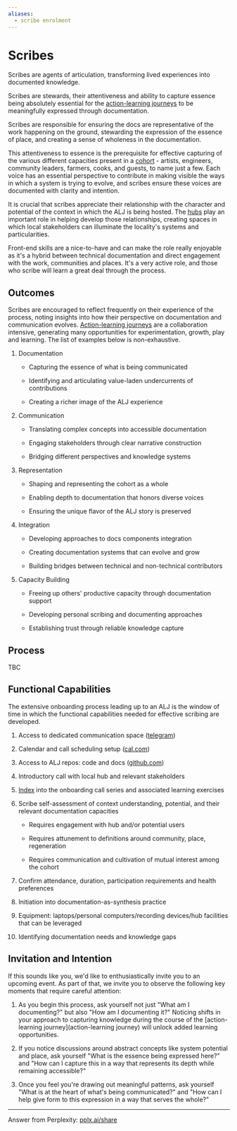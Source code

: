```yaml
---
aliases:
  - scribe enrolment
---
```

# Scribes

Scribes are agents of articulation, transforming lived experiences into documented knowledge.

Scribes are stewards, their attentiveness and ability to capture essence being absolutely essential for the [action-learning journeys](https://www.perplexity.ai/patterns/action-learning%20journeys.md) to be meaningfully expressed through documentation.

Scribes are responsible for ensuring the docs are representative of the work happening on the ground, stewarding the expression of the essence of place, and creating a sense of wholeness in the documentation.

This attentiveness to essence is the prerequisite for effective capturing of the various different capacities present in a [cohort](https://www.perplexity.ai/search/cohort) - artists, engineers, community leaders, farmers, cooks, and guests, to name just a few. Each voice has an essential perspective to contribute in making visible the ways in which a system is trying to evolve, and scribes ensure these voices are documented with clarity and intention.

It is crucial that scribes appreciate their relationship with the character and potential of the context in which the ALJ is being hosted. The [hubs](https://www.perplexity.ai/collaborators/communities%20of%20place/hubs.md) play an important role in helping develop those relationships, creating spaces in which local stakeholders can illuminate the locality's systems and particularities.

Front-end skills are a nice-to-have and can make the role really enjoyable as it's a hybrid between technical documentation and direct engagement with the work, communities and places. It's a very active role, and those who scribe will learn a great deal through the process.

## Outcomes

Scribes are encouraged to reflect frequently on their experience of the process, noting insights into how their perspective on documentation and communication evolves. [Action-learning journeys](https://www.perplexity.ai/patterns/action-learning%20journeys.md) are a collaboration intensive, generating many opportunities for experimentation, growth, play and learning. The list of examples below is non-exhaustive.

1. Documentation
    
    - Capturing the essence of what is being communicated
        
    - Identifying and articulating value-laden undercurrents of contributions
        
    - Creating a richer image of the ALJ experience
        
2. Communication
    
    - Translating complex concepts into accessible documentation
        
    - Engaging stakeholders through clear narrative construction
        
    - Bridging different perspectives and knowledge systems
        
3. Representation
    
    - Shaping and representing the cohort as a whole
        
    - Enabling depth to documentation that honors diverse voices
        
    - Ensuring the unique flavor of the ALJ story is preserved
        
4. Integration
    
    - Developing approaches to docs components integration
        
    - Creating documentation systems that can evolve and grow
        
    - Building bridges between technical and non-technical contributors
        
5. Capacity Building
    
    - Freeing up others' productive capacity through documentation support
        
    - Developing personal scribing and documenting approaches
        
    - Establishing trust through reliable knowledge capture
        

## Process

TBC

## Functional Capabilities

The extensive onboarding process leading up to an ALJ is the window of time in which the functional capabilities needed for effective scribing are developed.

1. Access to dedicated communication space ([telegram](https://telegram.org/tour/groups))
    
2. Calendar and call scheduling setup ([cal.com](https://cal.com/))
    
3. Access to ALJ repos: code and docs ([github.com](https://github.com/))
    
4. Introductory call with local hub and relevant stakeholders
    
5. [Index](https://www.perplexity.ai/search/processes/enrolment/index.md) into the onboarding call series and associated learning exercises
    
6. Scribe self-assessment of context understanding, potential, and their relevant documentation capacities
    
    - Requires engagement with hub and/or potential users
        
    - Requires attunement to definitions around community, place, regeneration
        
    - Requires communication and cultivation of mutual interest among the cohort
        
7. Confirm attendance, duration, participation requirements and health preferences
    
8. Initiation into documentation-as-synthesis practice
    
9. Equipment: laptops/personal computers/recording devices/hub facilities that can be leveraged
    
10. Identifying documentation needs and knowledge gaps
    

## Invitation and Intention

If this sounds like you, we'd like to enthusiastically invite you to an upcoming event. As part of that, we invite you to observe the following key moments that require careful attention:

1. As you begin this process, ask yourself not just "What am I documenting?" but also "How am I documenting it?" Noticing shifts in your approach to capturing knowledge during the course of the [action-learning journey](action-learning journey) will unlock added learning opportunities.
    
2. If you notice discussions around abstract concepts like system potential and place, ask yourself "What is the essence being expressed here?" and "How can I capture this in a way that represents its depth while remaining accessible?"
    
3. Once you feel you're drawing out meaningful patterns, ask yourself "What is at the heart of what's being communicated?" and "How can I help give form to this expression in a way that serves the whole?"
    

---

Answer from Perplexity: [pplx.ai/share](https://www.perplexity.ai/search/pplx.ai/share)